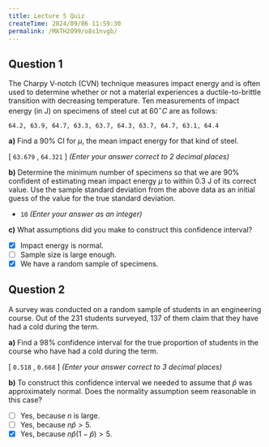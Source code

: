 ```yaml
---
title: Lecture 5 Quiz
createTime: 2024/09/06 11:59:30
permalink: /MATH2099/o8s1nvgb/
---
```


## Question 1

<div class="how_qb">

The Charpy V-notch (CVN) technique measures impact energy and is often used to determine whether or not a material experiences a ductile-to-brittle transition with decreasing temperature. Ten measurements of impact energy (in J) on specimens of steel cut at $60^\circ C$ are as follows:

`64.2, 63.9, 64.7, 63.3, 63.7, 64.3, 63.7, 64.7, 63.1, 64.4`

**a)** Find a 90% CI for $\mu$, the mean impact energy for that kind of steel.

$[$ `63.679` $,$ `64.321` $]$ *(Enter your answer correct to 2 decimal places)*


**b)** Determine the minimum number of specimens so that we are 90% confident of estimating mean impact energy $\mu$ to within 0.3 J of its correct value. Use the sample standard deviation from the above data as an initial guess of the value for the true standard deviation.

- `10` *(Enter your answer as an integer)*

**c)** What assumptions did you make to construct this confidence interval?

- [x] Impact energy is normal.
- [ ] Sample size is large enough.
- [x] We have a random sample of specimens.

</div>


## Question 2

<div class="how_qb">

A survey was conducted on a random sample of students in an engineering course. Out of the 231 students surveyed, 137 of them claim that they have had a cold during the term.

**a)** Find a 98% confidence interval for the true proportion of students in the course who have had a cold during the term.

$[$ `0.518` $,$ `0.668` $]$ *(Enter your answer correct to 3 decimal places)*


**b)** To construct this confidence interval we needed to assume that $\hat{p}$ was approximately normal. Does the normality assumption seem reasonable in this case?

- [ ] Yes, because $n$ is large.
- [ ] Yes, because $n \hat{p} > 5$.
- [x] Yes, because $n \hat{p} (1 - \hat{p}) > 5$.

</div>


